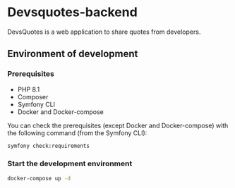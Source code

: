 # Devsquotes-backend

DevsQuotes is a web application to share quotes from developers.

## Environment of development

### Prerequisites

* PHP 8.1
* Composer
* Symfony CLI
* Docker and Docker-compose

You can check the prerequisites (except Docker and Docker-compose) with the following command (from the Symfony CLI):

```bash
symfony check:requirements
```

### Start the development environment

```bash
docker-compose up -d
```